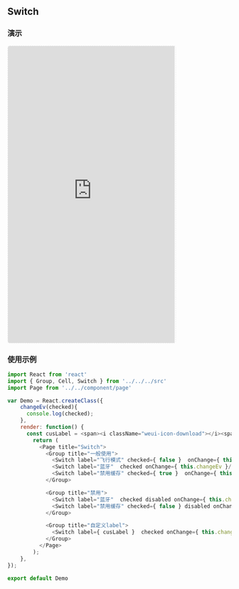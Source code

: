 ## Switch

### 演示
<div style="width:377px;height:667px;display:inline-block;border:1px dashed #ececec;border-radius:5px;overflow:hidden;">
  <iframe src="http://aitter.oschina.io/#/switch" width="375" height="667" border="0" frameborder="0"></iframe>
</div>

### 使用示例

``` javascript
import React from 'react'
import { Group, Cell, Switch } from '../../../src'
import Page from '../../component/page'

var Demo = React.createClass({
    changeEv(checked){
      console.log(checked);
    },
    render: function() {
      const cusLabel = <span><i className="weui-icon-download"></i><span>开启下载</span></span>;
        return (
          <Page title="Switch">
            <Group title="一般使用">
              <Switch label="飞行模式" checked={ false }  onChange={ this.changeEv }/>
              <Switch label="蓝牙"  checked onChange={ this.changeEv }/>
              <Switch label="禁用缓存" checked={ true }  onChange={ this.changeEv }/>
            </Group>

            <Group title="禁用">
              <Switch label="蓝牙"  checked disabled onChange={ this.changeEv }/>
              <Switch label="禁用缓存" checked={ false } disabled onChange={ this.changeEv }/>
            </Group>

            <Group title="自定义label">
              <Switch label={ cusLabel }  checked onChange={ this.changeEv }/>
            </Group>
          </Page>
        );
    },
});

export default Demo

```
